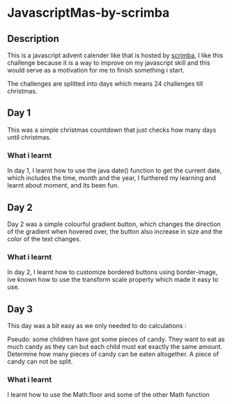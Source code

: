 # JavascriptMas-by-scrimba


## Description
This is a javascript advent calender like that is hosted by <a href="https://scrimba.com/learn/javascriptmas">scrimba</a>, I like this challenge because it is a way to improve on my javascript skill and this would serve as a motivation for me to finish something i start.

The challenges are splitted into days which means 24 challenges till christmas.

## Day 1 
This was a simple christmas countdown that just checks how many days until christmas. 

### What i learnt
In day 1, I learnt how to use the java date() function to get the current date,
which includes the time, month and the year, I furthered my learning and learnt about moment, and its been fun.

## Day 2 
Day 2 was a simple colourful gradient button, which changes the direction of the gradient when hovered over, the button also increase in size and the color of the text changes. 

### What i learnt
In day 2, I learnt how to customize bordered buttons using border-image, ive known how to use the transform scale property which made it easy to use.

## Day 3
This day was a bit easy as we only needed to do calculations :

Pseudo:
some children have got some pieces of candy. They want to eat as much candy as they can but each child must eat exactly the same amount. Determine how many pieces of candy can be eaten altogether. A piece of candy can not be split.

### What i learnt
I learnt how to use the Math.floor and some of the other Math function
